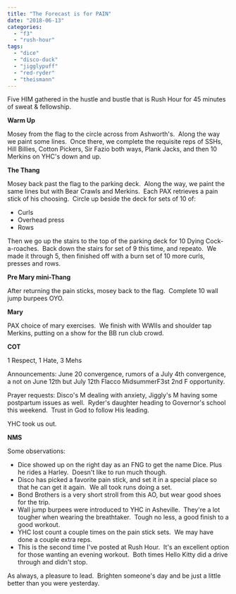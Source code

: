 ```yaml
---
title: "The Forecast is for PAIN"
date: "2018-06-13"
categories: 
  - "f3"
  - "rush-hour"
tags: 
  - "dice"
  - "disco-duck"
  - "jigglypuff"
  - "red-ryder"
  - "theismann"
---
```


Five HIM gathered in the hustle and bustle that is Rush Hour for 45 minutes of sweat & fellowship.

**Warm Up**

Mosey from the flag to the circle across from Ashworth's.  Along the way we paint some lines.  Once there, we complete the requisite reps of SSHs, Hill Billies, Cotton Pickers, Sir Fazio both ways, Plank Jacks, and then 10 Merkins on YHC's down and up.

**The Thang**

Mosey back past the flag to the parking deck.  Along the way, we paint the same lines but with Bear Crawls and Merkins.  Each PAX retrieves a pain stick of his choosing.  Circle up beside the deck for sets of 10 of:

- Curls
- Overhead press
- Rows

Then we go up the stairs to the top of the parking deck for 10 Dying Cock-a-roaches.  Back down the stairs for set of 9 this time, and repeato.  We made it through 5, then finished off with a burn set of 10 more curls, presses and rows.

**Pre Mary mini-Thang**

After returning the pain sticks, mosey back to the flag.  Complete 10 wall jump burpees OYO.

**Mary**

PAX choice of mary exercises.  We finish with WWIIs and shoulder tap Merkins, putting on a show for the BB run club crowd.

**COT**

1 Respect, 1 Hate, 3 Mehs

Announcements: June 20 convergence, rumors of a July 4th convergence, a not on June 12th but July 12th Flacco MidsummerF3st 2nd F opportunity.

Prayer requests: Disco's M dealing with anxiety, Jiggly's M having some postpartum issues as well.  Ryder's daughter heading to Governor's school this weekend.  Trust in God to follow His leading.

YHC took us out.

**NMS**

Some observations:

- Dice showed up on the right day as an FNG to get the name Dice. Plus he rides a Harley.  Doesn't like to run much though.
- Disco has picked a favorite pain stick, and set it in a special place so that he can get it again.  We all took runs doing a set.
- Bond Brothers is a very short stroll from this AO, but wear good shoes for the trip.
- Wall jump burpees were introduced to YHC in Asheville.  They're a lot tougher when wearing the breathtaker.  Tough no less, a good finish to a good workout.
- YHC lost count a couple times on the pain stick sets.  We may have done a couple extra reps.
- This is the second time I've posted at Rush Hour.  It's an excellent option for those wanting an evening workout.  Both times Hello Kitty did a drive through and didn't stop.

As always, a pleasure to lead.  Brighten someone's day and be just a little better than you were yesterday.
